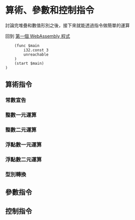 # 算術、參數和控制指令

討論完堆疊和數值形別之後，接下來就能透過指令做簡單的運算

回到 [第一個 WebAssembly 程式](/getting-start.md)

```
    (func $main
        i32.const 3
        unreachable
    )
    (start $main)
)
```

## 算術指令

### 常數宣告

### 整數一元運算

### 整數二元運算

### 浮點數一元運算

### 浮點數二元運算

### 型別轉換

## 參數指令

## 控制指令




